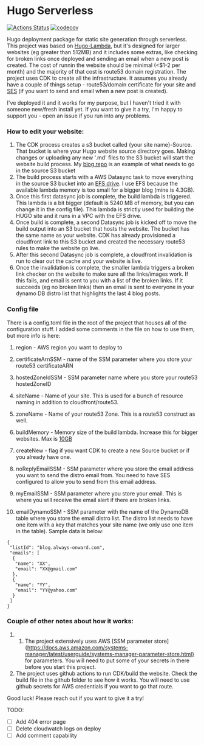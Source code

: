 # Hugo Serverless
[![Actions Status](https://github.com/SeriesOfUnlikelyExplanations/hugo-serverless/workflows/Deploy/badge.svg)](https://github.com/SeriesOfUnlikelyExplanations/hugo-serverless/actions) [![codecov](https://codecov.io/gh/SeriesOfUnlikelyExplanations/hugo-serverless/branch/live/graph/badge.svg?token=itOGQUYHQ5)](https://codecov.io/gh/SeriesOfUnlikelyExplanations/hugo-serverless)

Hugo deployment package for static site generation through serverless. This project was based on [Hugo-Lambda](https://github.com/ryansb/hugo-lambda), but it's designed for larger websites (eg greater than 512MB) and it includes some extras, like checking for broken links once deployed and sending an email when a new post is created. The cost of runnin the website should be minimal (<$1-2 per month) and the majority of that cost is route53 domain registration. The project uses CDK to create all the infrastructure. It assumes you already have a couple of things setup - route53/domain certificate for your site and [SES](https://aws.amazon.com/ses/) (if you want to send and email when a new post is created).

I've deployed it and it works for my purpose, but I haven't tried it with someone new/fresh install yet. If you want to give it a try, I'm happy to support you - open an issue if you run into any problems. 

### How to edit your website:
1. The CDK process creates a s3 bucket called {your site name}-Source. That bucket is where your Hugo website source directory goes. Making changes or uploading any new '.md' files to the S3 bucket will start the website build process. My [blog repo]() is an example of what needs to go in the source S3 bucket
1. The build process starts with a AWS Datasync task to move everything in the source S3 bucket into an [EFS drive](https://aws.amazon.com/efs/). I use EFS because the available lambda memory is too small for a bigger blog (mine is 4.3GB).
1. Once this first datasync job is complete, the build lambda is triggered. This lambda is a bit bigger (default is 5240 MB of memory, but you can change it in the config file). This lambda is strictly used for building the HUGO site and it runs in a VPC with the EFS drive. 
1. Once build is complete, a second Datasync job is kicked off to move the build output into an S3 bucket that hosts the website. The bucket has the same name as your website. CDK has already provisioned a cloudfront link to this S3 bucket and created the necessary route53 rules to make the website go live.
1. After this second Datasync job is complete, a cloudfront invalidation is run to clear out the cache and your website is live. 
1. Once the invalidation is complete, the smaller lambda triggers a broken link checker on the website to make sure all the links/images work. If this fails, and email is sent to you with a list of the broken links. If it succeeds (eg no broken links) then an email is sent to everyone in your dynamo DB distro list that highlights the last 4 blog posts.

### Config file
There is a config.toml file in the root of the project that houses all of the configuration stuff. I added some comments in the file on how to use them, but more info is here:
1. region - AWS region you want to deploy to
1. certificateArnSSM - name of the SSM parameter where you store your route53 certificateARN
1. hostedZoneIdSSM - SSM parameter name where you store your route53 hostedZoneID
1. siteName - Name of your site. This is used for a bunch of resource naming in addition to cloudfront/route53.
1. zoneName - Name of your route53 Zone. This is a route53 construct as well.
1. buildMemory - Memory size of the build lambda. Increase this for bigger websites. Max is [10GB](https://aws.amazon.com/about-aws/whats-new/2020/12/aws-lambda-supports-10gb-memory-6-vcpu-cores-lambda-functions/#:~:text=AWS%20Lambda%20customers%20can%20now,previous%20limit%20of%203%2C008%20MB.)
1. createNew -  flag if you want CDK to create a new Source bucket or if you already have one.

1. noReplyEmailSSM - SSM parameter where you store the email address you want to send the distro email from. You need to have SES configured to allow you to send from this email address.
1. myEmailSSM - SSM parameter where you store your email. This is where you will receive the email alert if there are broken links.
1. emailDynamoSSM - SSM parameter with the name of the DynamoDB table where you store the email distro list. The distro list needs to have one item with a key that matches your site name (we only use one item in the table). Sample data is below:

```
{
 "listId": "blog.always-onward.com",
 "emails": [
  {
   "name": "XX",
   "email": "XX@gmail.com"
  },
  {
   "name": "YY",
   "email": "YY@yahoo.com"
  }
 ]
}
```

### Couple of other notes about how it works:
1. 1. The project extensively uses AWS [SSM parameter store]{https://docs.aws.amazon.com/systems-manager/latest/userguide/systems-manager-parameter-store.html} for parameters. You will need to put some of your secrets in there before you start this project.
1. The project uses github actions to run CDK/build the website. Check the build file in the github folder to see how it works. You will need to use github secrets for AWS credentials if you want to go that route.

Good luck! Please reach out if you want to give it a try!

TODO:
- [ ] Add 404 error page
- [ ] Delete cloudwatch logs on deploy
- [ ] Add comment capability
